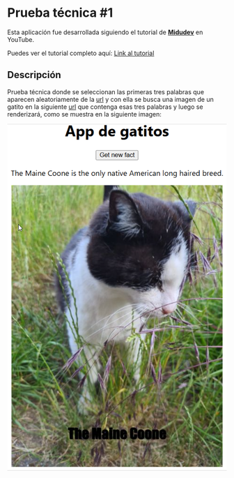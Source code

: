 # Prueba técnica #1

Esta aplicación fue desarrollada siguiendo el tutorial de **[Midudev](https://www.youtube.com/@midulive)** en YouTube.

Puedes ver el tutorial completo aquí: [Link al tutorial](https://www.youtube.com/watch?v=XYpadB4VadY&list=PLUofhDIg_38q4D0xNWp7FEHOTcZhjWJ29&index=3)

## Descripción

Prueba técnica donde se seleccionan las primeras tres palabras que aparecen aleatoriamente de la [url](https://catfact.ninja/fact) y con ella se busca una imagen de un gatito en la siguiente [url](https://cataas.com/cat/says/${threeFirstWords}?size=50&color=red&json=true) que contenga esas tres palabras y luego se renderizará, como se muestra en la siguiente imagen:

![Gatito con las tres palabras](./gatito.png)

